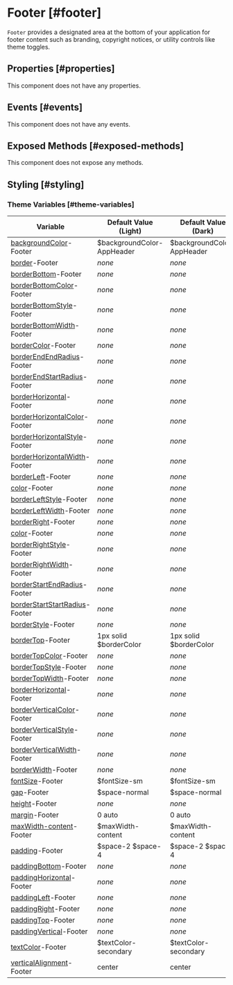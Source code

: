 # Footer [#footer]

`Footer` provides a designated area at the bottom of your application for footer content such as branding, copyright notices, or utility controls like theme toggles.

## Properties [#properties]

This component does not have any properties.

## Events [#events]

This component does not have any events.

## Exposed Methods [#exposed-methods]

This component does not expose any methods.

## Styling [#styling]

### Theme Variables [#theme-variables]

| Variable | Default Value (Light) | Default Value (Dark) |
| --- | --- | --- |
| [backgroundColor](../styles-and-themes/common-units/#color)-Footer | $backgroundColor-AppHeader | $backgroundColor-AppHeader |
| [border](../styles-and-themes/common-units/#border)-Footer | *none* | *none* |
| [borderBottom](../styles-and-themes/common-units/#border)-Footer | *none* | *none* |
| [borderBottomColor](../styles-and-themes/common-units/#color)-Footer | *none* | *none* |
| [borderBottomStyle](../styles-and-themes/common-units/#border-style)-Footer | *none* | *none* |
| [borderBottomWidth](../styles-and-themes/common-units/#size)-Footer | *none* | *none* |
| [borderColor](../styles-and-themes/common-units/#color)-Footer | *none* | *none* |
| [borderEndEndRadius](../styles-and-themes/common-units/#border-rounding)-Footer | *none* | *none* |
| [borderEndStartRadius](../styles-and-themes/common-units/#border-rounding)-Footer | *none* | *none* |
| [borderHorizontal](../styles-and-themes/common-units/#border)-Footer | *none* | *none* |
| [borderHorizontalColor](../styles-and-themes/common-units/#color)-Footer | *none* | *none* |
| [borderHorizontalStyle](../styles-and-themes/common-units/#border-style)-Footer | *none* | *none* |
| [borderHorizontalWidth](../styles-and-themes/common-units/#size)-Footer | *none* | *none* |
| [borderLeft](../styles-and-themes/common-units/#border)-Footer | *none* | *none* |
| [color](../styles-and-themes/common-units/#color)-Footer | *none* | *none* |
| [borderLeftStyle](../styles-and-themes/common-units/#border-style)-Footer | *none* | *none* |
| [borderLeftWidth](../styles-and-themes/common-units/#size)-Footer | *none* | *none* |
| [borderRight](../styles-and-themes/common-units/#border)-Footer | *none* | *none* |
| [color](../styles-and-themes/common-units/#color)-Footer | *none* | *none* |
| [borderRightStyle](../styles-and-themes/common-units/#border-style)-Footer | *none* | *none* |
| [borderRightWidth](../styles-and-themes/common-units/#size)-Footer | *none* | *none* |
| [borderStartEndRadius](../styles-and-themes/common-units/#border-rounding)-Footer | *none* | *none* |
| [borderStartStartRadius](../styles-and-themes/common-units/#border-rounding)-Footer | *none* | *none* |
| [borderStyle](../styles-and-themes/common-units/#border-style)-Footer | *none* | *none* |
| [borderTop](../styles-and-themes/common-units/#border)-Footer | 1px solid $borderColor | 1px solid $borderColor |
| [borderTopColor](../styles-and-themes/common-units/#color)-Footer | *none* | *none* |
| [borderTopStyle](../styles-and-themes/common-units/#border-style)-Footer | *none* | *none* |
| [borderTopWidth](../styles-and-themes/common-units/#size)-Footer | *none* | *none* |
| [borderHorizontal](../styles-and-themes/common-units/#border)-Footer | *none* | *none* |
| [borderVerticalColor](../styles-and-themes/common-units/#color)-Footer | *none* | *none* |
| [borderVerticalStyle](../styles-and-themes/common-units/#border-style)-Footer | *none* | *none* |
| [borderVerticalWidth](../styles-and-themes/common-units/#size)-Footer | *none* | *none* |
| [borderWidth](../styles-and-themes/common-units/#size)-Footer | *none* | *none* |
| [fontSize](../styles-and-themes/common-units/#size)-Footer | $fontSize-sm | $fontSize-sm |
| [gap](../styles-and-themes/common-units/#size)-Footer | $space-normal | $space-normal |
| [height](../styles-and-themes/common-units/#size)-Footer | *none* | *none* |
| [margin](../styles-and-themes/common-units/#size)-Footer | 0 auto | 0 auto |
| [maxWidth-content](../styles-and-themes/common-units/#size)-Footer | $maxWidth-content | $maxWidth-content |
| [padding](../styles-and-themes/common-units/#size)-Footer | $space-2 $space-4 | $space-2 $space-4 |
| [paddingBottom](../styles-and-themes/common-units/#size)-Footer | *none* | *none* |
| [paddingHorizontal](../styles-and-themes/common-units/#size)-Footer | *none* | *none* |
| [paddingLeft](../styles-and-themes/common-units/#size)-Footer | *none* | *none* |
| [paddingRight](../styles-and-themes/common-units/#size)-Footer | *none* | *none* |
| [paddingTop](../styles-and-themes/common-units/#size)-Footer | *none* | *none* |
| [paddingVertical](../styles-and-themes/common-units/#size)-Footer | *none* | *none* |
| [textColor](../styles-and-themes/common-units/#color)-Footer | $textColor-secondary | $textColor-secondary |
| [verticalAlignment](../styles-and-themes/common-units/#alignment)-Footer | center | center |
